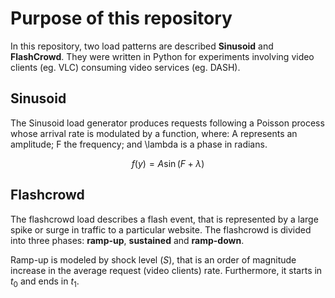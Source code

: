 # Purpose of this repository
In this repository, two load patterns are described **Sinusoid** and **FlashCrowd**. They were written in Python for experiments involving video clients (eg. VLC) consuming video services (eg. DASH).

## Sinusoid

 The Sinusoid load generator produces requests following a Poisson process whose arrival rate is modulated by a function, where: A represents an amplitude; F the frequency; and \lambda is a phase in radians. 

$$ f(y) = A \sin(F + \lambda) $$

## Flashcrowd

The flashcrowd load describes a flash event, that is represented by a large spike or surge in traffic to a particular website. The flashcrowd is divided into three phases: **ramp-up**, **sustained** and **ramp-down**. 

Ramp-up is modeled by shock level ($S$), that is an order of magnitude increase in the average request (video clients) rate. Furthermore, it starts in $t_0$ and ends in $t_1$.